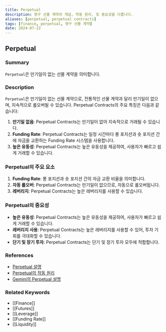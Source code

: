 ```yaml
---
title: Perpetual
description: 영구 선물 계약의 개념, 작동 원리, 및 중요성을 다룹니다.
aliases: [perpetual, perpetual contracts]
tags: [finance, perpetual, 영구 선물 계약]
date: 2024-07-22
---
```


## Perpetual

### Summary

`Perpetual`은 만기일이 없는 선물 계약을 의미합니다.

### Description

`Perpetual`은 만기일이 없는 선물 계약으로, 전통적인 선물 계약과 달리 만기일이 없으며, 지속적으로 롤오버될 수 있습니다. Perpetual Contracts의 주요 특징은 다음과 같습니다:

1. **만기일 없음**: Perpetual Contracts는 만기일이 없어 지속적으로 거래될 수 있습니다.
2. **Funding Rate**: Perpetual Contracts는 일정 시간마다 롱 포지션과 숏 포지션 간에 자금을 교환하는 Funding Rate 시스템을 사용합니다.
3. **높은 유동성**: Perpetual Contracts는 높은 유동성을 제공하여, 사용자가 빠르고 쉽게 거래할 수 있습니다.

### Perpetual의 주요 요소

1. **Funding Rate**: 롱 포지션과 숏 포지션 간의 자금 교환 비율을 의미합니다.
2. **자동 롤오버**: Perpetual Contracts는 만기일이 없으므로, 자동으로 롤오버됩니다.
3. **레버리지**: Perpetual Contracts는 높은 레버리지를 사용할 수 있습니다.

### Perpetual의 중요성

- **높은 유동성**: Perpetual Contracts는 높은 유동성을 제공하여, 사용자가 빠르고 쉽게 거래할 수 있습니다.
- **레버리지 사용**: Perpetual Contracts는 높은 레버리지를 사용할 수 있어, 투자 기회를 극대화할 수 있습니다.
- **단기 및 장기 투자**: Perpetual Contracts는 단기 및 장기 투자 모두에 적합합니다.

### References

- [Perpetual 설명](https://en.wikipedia.org/wiki/Perpetual_futures_contract)
- [Perpetual의 작동 원리](https://www.investopedia.com/terms/p/perpetual.asp)
- [Gemini의 Perpetual 설명](https://www.gemini.com/cryptopedia/search?query=perpetual)

### Related Keywords

- [[Finance]]
- [[Futures]]
- [[Leverage]]
- [[Funding Rate]]
- [[Liquidity]]
